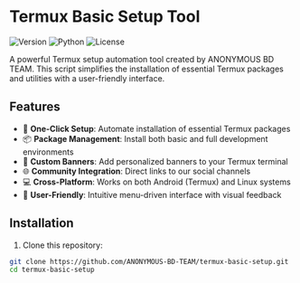 # Termux Basic Setup Tool

![Version](https://img.shields.io/badge/version-1.0.2-blue.svg)
![Python](https://img.shields.io/badge/python-3.5+-yellow.svg)
![License](https://img.shields.io/badge/license-MIT-green.svg)

A powerful Termux setup automation tool created by ANONYMOUS BD TEAM. This script simplifies the installation of essential Termux packages and utilities with a user-friendly interface.

## Features

- 🚀 **One-Click Setup**: Automate installation of essential Termux packages
- 📦 **Package Management**: Install both basic and full development environments
- 🎨 **Custom Banners**: Add personalized banners to your Termux terminal
- 🌐 **Community Integration**: Direct links to our social channels
- 💻 **Cross-Platform**: Works on both Android (Termux) and Linux systems
- 🎯 **User-Friendly**: Intuitive menu-driven interface with visual feedback

## Installation

1. Clone this repository:
```bash
git clone https://github.com/ANONYMOUS-BD-TEAM/termux-basic-setup.git
cd termux-basic-setup
